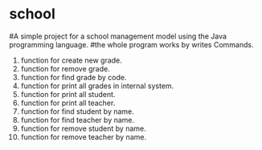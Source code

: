 # school
#A simple project for a school management model using the Java programming language.
#the whole program works by writes Commands.
1. function for create new grade.
2. function for remove grade.
3. function for find grade by code.
4. function for print all grades in internal system.
5. function for print all student.
6. function for print all teacher.
7. function for find student by name.
8. function for find teacher by name.
9. function for remove student by name.
10. function for remove teacher by name.